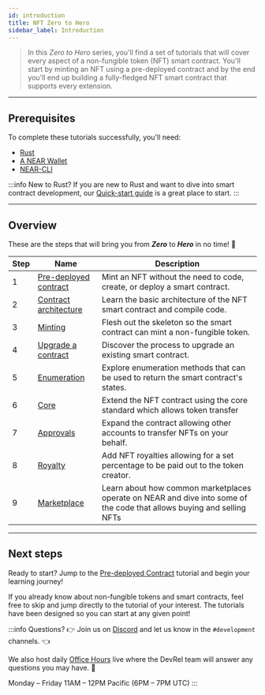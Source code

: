 ```yaml
---
id: introduction
title: NFT Zero to Hero
sidebar_label: Introduction
---
```


> In this _Zero to Hero_ series, you'll find a set of tutorials that will cover every aspect of a non-fungible token (NFT) smart contract.
> You'll start by minting an NFT using a pre-deployed contract and by the end you'll end up building a fully-fledged NFT smart contract that supports every extension.

---

## Prerequisites

To complete these tutorials successfully, you'll need:

- [Rust](/develop/prerequisites)
- [A NEAR Wallet](https://wiki.near.org/getting-started/creating-a-near-wallet)
- [NEAR-CLI](/tools/near-cli#setup)

:::info New to Rust?
If you are new to Rust and want to dive into smart contract development, our [Quick-start guide](/develop/quickstart-guide) is a great place to start.
:::

---

## Overview

These are the steps that will bring you from **_Zero_** to **_Hero_** in no time! 💪

| Step | Name                                                                         | Description                                                                          |
| ---- | ---------------------------------------------------------------------------- | ------------------------------------------------------------------------------------ |
| 1    | [Pre-deployed contract](/tutorials/nfts/rust/predeployed-contract) | Mint an NFT without the need to code, create, or deploy a smart contract.            |
| 2    | [Contract architecture](/tutorials/nfts/rust/skeleton)             | Learn the basic architecture of the NFT smart contract and compile code.             |
| 3    | [Minting](/tutorials/nfts/rust/minting)                            | Flesh out the skeleton so the smart contract can mint a non-fungible token.          |
| 4    | [Upgrade a contract](/tutorials/nfts/rust/upgrade-contract)        | Discover the process to upgrade an existing smart contract.                          |
| 5    | [Enumeration](/tutorials/nfts/rust/enumeration)                    | Explore enumeration methods that can be used to return the smart contract's states.  |
| 6    | [Core](/tutorials/nfts/rust/core)                                  | Extend the NFT contract using the core standard which allows token transfer          |
| 7    | [Approvals](/tutorials/nfts/rust/approvals)                        | Expand the contract allowing other accounts to transfer NFTs on your behalf.         |
| 8    | [Royalty](/tutorials/nfts/rust/royalty)                            | Add NFT royalties allowing for a set percentage to be paid out to the token creator. |
| 9    | [Marketplace](/tutorials/nfts/rust/marketplace)                            | Learn about how common marketplaces operate on NEAR and dive into some of the code that allows buying and selling NFTs |

<!--
1. [Events](/tutorials/nfts/rust/events): in this tutorial you'll explore the events extension, allowing the contract to react on certain events.
1. [Marketplace](/tutorials/nfts/rust/marketplace): in the last tutorial you'll be exploring some key aspects of the marketplace contract.
-->

---

## Next steps

Ready to start? Jump to the [Pre-deployed Contract](/tutorials/nfts/rust/predeployed-contract) tutorial and begin your learning journey!

If you already know about non-fungible tokens and smart contracts, feel free to skip and jump directly to the tutorial of your interest. The tutorials have been designed so you can start at any given point!

:::info Questions?
👉  Join us on [Discord](https://near.chat/) and let us know in the `#development` channels. 👈

We also host daily [Office Hours](https://near.org/office-hours/) live where the DevRel team will answer any questions you may have. 🤔

Monday – Friday 11AM – 12PM Pacific (6PM – 7PM UTC)
:::
